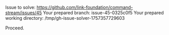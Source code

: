 Issue to solve: https://github.com/link-foundation/command-stream/issues/45
Your prepared branch: issue-45-0325c0f5
Your prepared working directory: /tmp/gh-issue-solver-1757357729603

Proceed.